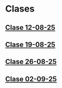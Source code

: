 # Clases

## [Clase 12-08-25](<Clase 12-08-25.md>)

## [Clase 19-08-25](<Clase 19-08-25.md>)

## [Clase 26-08-25](<Clase 26-08-25.md>)

## [Clase 02-09-25](<Clase 02-09-25.md>)
